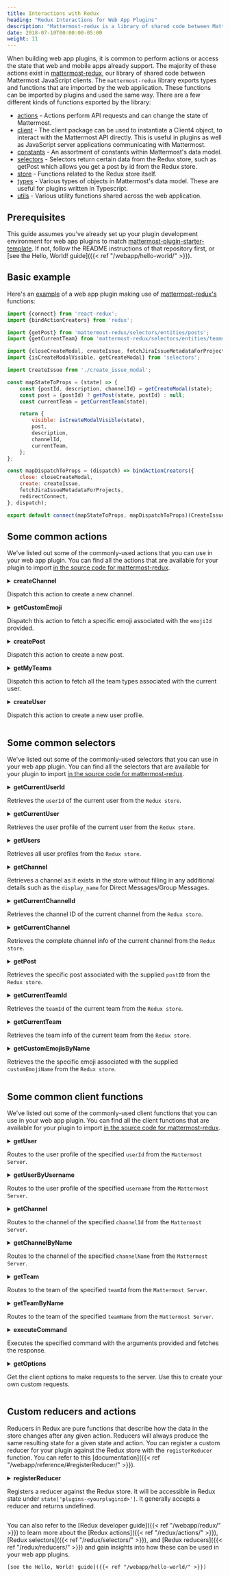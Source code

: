 ```yaml
---
title: Interactions with Redux
heading: "Redux Interactions for Web App Plugins"
description: "Mattermost-redux is a library of shared code between Mattermost JavaScript clients. Learn how to use Redux with a plugin."
date: 2018-07-10T00:00:00-05:00
weight: 11
---
```


When building web app plugins, it is common to perform actions or access the state that web and mobile apps already support. The majority of these actions exist in [mattermost-redux](https://github.com/mattermost/mattermost-redux), our library of shared code between Mattermost JavaScript clients. The `mattermost-redux` library exports types and functions that are imported by the web application. These functions can be imported by plugins and used the same way. There are a few different kinds of functions exported by the library:

* [actions](https://github.com/mattermost/mattermost-redux/tree/master/src/actions) - Actions perform API requests and can change the state of Mattermost.
* [client](https://github.com/mattermost/mattermost-redux/tree/master/src/client) - The client package can be used to instantiate a Client4 object, to interact with the Mattermost API directly. This is useful in plugins as well as JavaScript server applications communicating with Mattermost.
* [constants](https://github.com/mattermost/mattermost-redux/tree/master/src/constants) - An assortment of constants within Mattermost's data model.
* [selectors](https://github.com/mattermost/mattermost-redux/tree/master/src/selectors) - Selectors return certain data from the Redux store, such as getPost which allows you get a post by id from the Redux store.
* [store](https://github.com/mattermost/mattermost-redux/tree/master/src/store) - Functions related to the Redux store itself.
* [types](https://github.com/mattermost/mattermost-redux/tree/master/src/types) - Various types of objects in Mattermost's data model. These are useful for plugins written in Typescript.
* [utils](https://github.com/mattermost/mattermost-redux/tree/master/src/utils) - Various utility functions shared across the web application.

## Prerequisites

This guide assumes you've already set up your plugin development environment for web app plugins to match [mattermost-plugin-starter-template](https://github.com/mattermost/mattermost-plugin-starter-template). If not, follow the README instructions of that repository first, or [see the Hello, World! guide]({{< ref "/webapp/hello-world/" >}}).

## Basic example

Here's an [example](https://github.com/mattermost/mattermost-plugin-jira/blob/master/webapp/src/components/modals/create_issue/index.ts) of a web app plugin making use of [mattermost-redux's](https://github.com/mattermost/mattermost-redux) functions:

```javascript
import {connect} from 'react-redux';
import {bindActionCreators} from 'redux';

import {getPost} from 'mattermost-redux/selectors/entities/posts';
import {getCurrentTeam} from 'mattermost-redux/selectors/entities/teams';

import {closeCreateModal, createIssue, fetchJiraIssueMetadataForProjects, redirectConnect} from 'actions';
import {isCreateModalVisible, getCreateModal} from 'selectors';

import CreateIssue from './create_issue_modal';

const mapStateToProps = (state) => {
    const {postId, description, channelId} = getCreateModal(state);
    const post = (postId) ? getPost(state, postId) : null;
    const currentTeam = getCurrentTeam(state);

    return {
        visible: isCreateModalVisible(state),
        post,
        description,
        channelId,
        currentTeam,
    };
};

const mapDispatchToProps = (dispatch) => bindActionCreators({
    close: closeCreateModal,
    create: createIssue,
    fetchJiraIssueMetadataForProjects,
    redirectConnect,
}, dispatch);

export default connect(mapStateToProps, mapDispatchToProps)(CreateIssue);
```

## Some common actions

We've listed out some of the commonly-used actions that you can use in your web app plugin. You can find all the actions that are available for your plugin to import [in the source code for mattermost-redux](https://github.com/mattermost/mattermost-redux/tree/master/src/actions).

<details>
    <summary> <b>createChannel</b> <br/>

Dispatch this action to create a new channel.</summary>

```javascript
export function createChannel(channel: Channel, userId: string): ActionFunc {
    return async (dispatch: DispatchFunc, getState: GetStateFunc) => {
        let created;
        try {
            created = await Client4.createChannel(channel);
        } catch (error) {
            forceLogoutIfNecessary(error, dispatch, getState);
            dispatch(batchActions([
                {
                    type: ChannelTypes.CREATE_CHANNEL_FAILURE,
                    error,
                },
                logError(error),
            ]));
            return {error};
        }
```
</details>

<details>
    <summary> <b>getCustomEmoji</b> <br/>

Dispatch this action to fetch a specific emoji associated with the `emojiId` provided.</summary>

```javascript
export function getCustomEmoji(emojiId: string): ActionFunc {
    return bindClientFunc({
        clientFunc: Client4.getCustomEmoji,
        onSuccess: EmojiTypes.RECEIVED_CUSTOM_EMOJI,
        params: [
            emojiId,
        ],
    });
}
```
</details>

<details>
    <summary> <b>createPost</b> <br/>

Dispatch this action to create a new post.</summary>

```javascript
export function createPost(post: Post, files: any[] = []) {
    return async (dispatch: DispatchFunc, getState: GetStateFunc) => {
        const state = getState();
        const currentUserId = state.entities.users.currentUserId;

        const timestamp = Date.now();
        const pendingPostId = post.pending_post_id || `${currentUserId}:${timestamp}`;
        let actions: Action[] = [];

        if (Selectors.isPostIdSending(state, pendingPostId)) {
            return {data: true};
        }

        let newPost = {
            ...post,
            pending_post_id: pendingPostId,
            create_at: timestamp,
            update_at: timestamp,
            reply_count: 0,
        };

        if (post.root_id) {
            newPost.reply_count = Selectors.getPostRepliesCount(state, post.root_id) + 1;
        }

        // We are retrying a pending post that had files
        if (newPost.file_ids && !files.length) {
            files = newPost.file_ids.map((id) => state.entities.files.files[id]); // eslint-disable-line
        }

        if (files.length) {
            const fileIds = files.map((file) => file.id);

            newPost = {
                ...newPost,
                file_ids: fileIds,
            };

            actions.push({
                type: FileTypes.RECEIVED_FILES_FOR_POST,
                postId: pendingPostId,
                data: files,
            });
        }

        actions.push({
            type: PostTypes.RECEIVED_NEW_POST,
            data: {
                ...newPost,
                id: pendingPostId,
            },
        });

```
</details>

<details>
    <summary> <b>getMyTeams</b> <br/>

Dispatch this action to fetch all the team types associated with the current user.</summary>

```javascript
export function getMyTeams(): ActionFunc {
    return bindClientFunc({
        clientFunc: Client4.getMyTeams,
        onRequest: TeamTypes.MY_TEAMS_REQUEST,
        onSuccess: [TeamTypes.RECEIVED_TEAMS_LIST, TeamTypes.MY_TEAMS_SUCCESS],
        onFailure: TeamTypes.MY_TEAMS_FAILURE,
    });
}
```
</details>

<details>
    <summary> <b>createUser</b> <br/>

Dispatch this action to create a new user profile.</summary>

```javascript
export function createUser(user: UserProfile, token: string, inviteId: string, redirect: string): ActionFunc {
    return async (dispatch: DispatchFunc, getState: GetStateFunc) => {
        let created;

        try {
            created = await Client4.createUser(user, token, inviteId, redirect);
        } catch (error) {
            forceLogoutIfNecessary(error, dispatch, getState);
            dispatch(logError(error));
            return {error};
        }

        const profiles: {
            [userId: string]: UserProfile;
        } = {
            [created.id]: created,
        };
        dispatch({type: UserTypes.RECEIVED_PROFILES, data: profiles});

        return {data: created};
    };
}
```
</details>

## Some common selectors

We've listed out some of the commonly-used selectors that you can use in your web app plugin. You can find all the selectors that are available for your plugin to import [in the source code for mattermost-redux](https://github.com/mattermost/mattermost-redux/tree/master/src/selectors).

<details>
    <summary> <b>getCurrentUserId</b> <br/>

Retrieves the `userId` of the current user from the `Redux store`.</summary>

```javascript
export function getCurrentUserId(state) {
    return state.entities.users.currentUserId;
}
```
</details>

<details>
    <summary> <b>getCurrentUser</b> <br/>

Retrieves the user profile of the current user from the `Redux store`.</summary>

```javascript
export function getCurrentUser(state: GlobalState): UserProfile {
    return state.entities.users.profiles[getCurrentUserId(state)];
}
```
</details>

<details>
    <summary> <b>getUsers</b> <br/>

Retrieves all user profiles from the `Redux store`.</summary>

```javascript
export function getUsers(state: GlobalState): IDMappedObjects<UserProfile> {
    return state.entities.users.profiles;
}
```
</details>

<details>
    <summary> <b>getChannel</b> <br/>

Retrieves a channel as it exists in the store without filling in any additional details such as the `display_name` for Direct Messages/Group Messages.</summary>

```javascript
export function getChannel(state: GlobalState, id: string) {
    return getAllChannels(state)[id];
}
```
</details>

<details>
    <summary> <b>getCurrentChannelId</b> <br/>

Retrieves the channel ID of the current channel from the `Redux store`.</summary>

```javascript
export function getCurrentChannelId(state: GlobalState): string {
    return state.entities.channels.currentChannelId;
}
```
</details>

<details>
    <summary> <b>getCurrentChannel</b> <br/>

Retrieves the complete channel info of the current channel from the `Redux store`.</summary>

```javascript
export const getCurrentChannel: (state: GlobalState) => Channel = createSelector(
    getAllChannels,
    getCurrentChannelId,
    (state: GlobalState): UsersState => state.entities.users,
    getTeammateNameDisplaySetting,
    (allChannels: IDMappedObjects<Channel>, currentChannelId: string, users: UsersState, teammateNameDisplay: string): Channel => {
        const channel = allChannels[currentChannelId];

        if (channel) {
            return completeDirectChannelInfo(users, teammateNameDisplay, channel);
        }

        return channel;
    },
);
```
</details>

<details>
    <summary> <b>getPost</b> <br/>

Retrieves the specific post associated with the supplied `postID` from the `Redux store`.</summary>

```javascript
export function getPost(state: GlobalState, postId: $ID<Post>): Post {
    return getAllPosts(state)[postId];
}
```
</details>

<details>
    <summary> <b>getCurrentTeamId</b> <br/>

Retrieves the `teamId` of the current team from the `Redux store`.</summary>

```javascript
export function getCurrentTeamId(state: GlobalState) {
    return state.entities.teams.currentTeamId;
}
```
</details>

<details>
    <summary> <b>getCurrentTeam</b> <br/>

Retrieves the team info of the current team from the `Redux store`.</summary>

```javascript
export const getCurrentTeam: (state: GlobalState) => Team = createSelector(
    getTeams,
    getCurrentTeamId,
    (teams, currentTeamId) => {
        return teams[currentTeamId];
    },
);
```
</details>

<details>
    <summary> <b>getCustomEmojisByName</b> <br/>

Retrieves the the specific emoji associated with the supplied `customEmojiName` from the `Redux store`.</summary>

```javascript
export const getCustomEmojisByName: (state: GlobalState) => Map<string, CustomEmoji> = createSelector(
    getCustomEmojis,
    (emojis: IDMappedObjects<CustomEmoji>): Map<string, CustomEmoji> => {
        const map: Map<string, CustomEmoji> = new Map();

        Object.keys(emojis).forEach((key: string) => {
            map.set(emojis[key].name, emojis[key]);
        });

        return map;
    },
);
```
</details>

## Some common client functions

We've listed out some of the commonly-used client functions that you can use in your web app plugin. You can find all the client functions that are available for your plugin to import [in the source code for mattermost-redux](https://github.com/mattermost/mattermost-redux/blob/master/src/client/client4.ts).

<details>
    <summary> <b>getUser</b> <br/>

Routes to the user profile of the specified `userId` from the `Mattermost Server`.</summary>

```javascript
 getUser = (userId: string) => {
        return this.doFetch<UserProfile>(
            `${this.getUserRoute(userId)}`,
            {method: 'get'},
        );
    };
```
</details>

<details>
    <summary> <b>getUserByUsername</b> <br/>

Routes to the user profile of the specified `username` from the `Mattermost Server`.</summary>


```javascript
getUserByUsername = (username: string) => {
        return this.doFetch<UserProfile>(
            `${this.getUsersRoute()}/username/${username}`,
            {method: 'get'},
        );
    };
```
</details>

<details>
    <summary> <b>getChannel</b> <br/>

Routes to the channel of the specified `channelId` from the `Mattermost Server`.</summary>

```javascript
getChannel = (channelId: string) => {
        this.trackEvent('api', 'api_channel_get', {channel_id: channelId});

        return this.doFetch<Channel>(
            `${this.getChannelRoute(channelId)}`,
            {method: 'get'},
        );
    };
```
</details>

<details>
    <summary> <b>getChannelByName</b> <br/>

Routes to the channel of the specified `channelName` from the `Mattermost Server`.</summary>

```javascript
 getChannelByName = (teamId: string, channelName: string, includeDeleted = false) => {
        return this.doFetch<Channel>(
            `${this.getTeamRoute(teamId)}/channels/name/${channelName}?include_deleted=${includeDeleted}`,
            {method: 'get'},
        );
    };
```
</details>

<details>
    <summary> <b>getTeam</b> <br/>

Routes to the team of the specified `teamId` from the `Mattermost Server`.</summary>

```javascript
  getTeam = (teamId: string) => {
        return this.doFetch<Team>(
            this.getTeamRoute(teamId),
            {method: 'get'},
        );
    };
```
</details>

<details>
    <summary> <b>getTeamByName</b> <br/>

Routes to the team of the specified `teamName` from the `Mattermost Server`.</summary>

```javascript
  getTeamByName = (teamName: string) => {
        this.trackEvent('api', 'api_teams_get_team_by_name');

        return this.doFetch<Team>(
            this.getTeamNameRoute(teamName),
            {method: 'get'},
        );
    };
```
</details>

<details>
    <summary> <b>executeCommand</b> <br/>

Executes the specified command with the arguments provided and fetches the response.</summary>

```javascript
   executeCommand = (command: string, commandArgs: CommandArgs) => {
        this.trackEvent('api', 'api_integrations_used');

        return this.doFetch<CommandResponse>(
            `${this.getCommandsRoute()}/execute`,
            {method: 'post', body: JSON.stringify({command, ...commandArgs})},
        );
    };
```
</details>

<details>
    <summary> <b>getOptions</b> <br/>

Get the client options to make requests to the server. Use this to create your own custom requests.</summary>

```javascript
  getOptions(options: Options) {
        const newOptions: Options = {...options};

        const headers: {[x: string]: string} = {
            [HEADER_REQUESTED_WITH]: 'XMLHttpRequest',
            ...this.defaultHeaders,
        };

        if (this.token) {
            headers[HEADER_AUTH] = `${HEADER_BEARER} ${this.token}`;
        }

        const csrfToken = this.csrf || this.getCSRFFromCookie();
        if (options.method && options.method.toLowerCase() !== 'get' && csrfToken) {
            headers[HEADER_X_CSRF_TOKEN] = csrfToken;
        }

        if (this.includeCookies) {
            newOptions.credentials = 'include';
        }

        if (this.userAgent) {
            headers[HEADER_USER_AGENT] = this.userAgent;
        }

        if (newOptions.headers) {
            Object.assign(headers, newOptions.headers);
        }

        return {
            ...newOptions,
            headers,
        };
    }
```
</details>

## Custom reducers and actions

Reducers in Redux are pure functions that describe how the data in the store changes after any given action. Reducers will always produce the same resulting state for a given state and action. You can register a custom reducer for your plugin against the Redux store with the `registerReducer` function. You can refer to this [documentation]({{< ref "/webapp/reference/#registerReducer/" >}}).

<details>
    <summary> <b>registerReducer</b> <br/>

Registers a reducer against the Redux store. It will be accessible in Redux state under `state['plugins-<yourpluginid>']`. It generally accepts a reducer and returns undefined.</summary>

```javascript
  registerReducer(reducer)
```
</details>

You can also refer to the [Redux developer guide]({{< ref "/webapp/redux/" >}}) to learn more about the [Redux actions]({{< ref "/redux/actions/" >}}), [Redux selectors]({{< ref "/redux/selectors/" >}}), and [Redux reducers]({{< ref "/redux/reducers/" >}}) and gain insights into how these can be used in your web app plugins.
    
    [see the Hello, World! guide]({{< ref "/webapp/hello-world/" >}})
